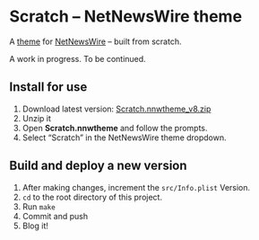 # Scratch – NetNewsWire theme

A [theme](https://netnewswire.com/help/mac/6.1/en/themes.html) for [NetNewsWire](https://netnewswire.com/) – built from scratch.

A work in progress. To be continued.

## Install for use

1. Download latest version: <a href="https://github.com/ollicle/nnw-ollicle-scratch/raw/main/dist/Scratch.nnwtheme_v8.zip">Scratch.nnwtheme_v8.zip</a>
2. Unzip it
3. Open **Scratch.nnwtheme** and follow the prompts.
4. Select “Scratch” in the NetNewsWire theme dropdown. 

## Build and deploy a new version

1. After making changes, increment the `src/Info.plist` Version.
2. `cd` to the root directory of this project.
3. Run `make`
4. Commit and push
5. Blog it!
